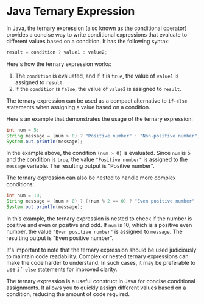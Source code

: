 # Java Ternary Expression

In Java, the ternary expression (also known as the conditional operator) provides a concise way to write conditional expressions that evaluate to different values based on a condition. It has the following syntax:

```java
result = condition ? value1 : value2;
```

Here's how the ternary expression works:

1. The `condition` is evaluated, and if it is `true`, the value of `value1` is assigned to `result`.
2. If the `condition` is `false`, the value of `value2` is assigned to `result`.

The ternary expression can be used as a compact alternative to `if-else` statements when assigning a value based on a condition.

Here's an example that demonstrates the usage of the ternary expression:

```java
int num = 5;
String message = (num > 0) ? "Positive number" : "Non-positive number";
System.out.println(message);
```

In the example above, the condition `(num > 0)` is evaluated. Since `num` is 5 and the condition is `true`, the value `"Positive number"` is assigned to the `message` variable. The resulting output is "Positive number".

The ternary expression can also be nested to handle more complex conditions:

```java
int num = 10;
String message = (num > 0) ? ((num % 2 == 0) ? "Even positive number" : "Odd positive number") : "Non-positive number";
System.out.println(message);
```

In this example, the ternary expression is nested to check if the number is positive and even or positive and odd. If `num` is 10, which is a positive even number, the value `"Even positive number"` is assigned to `message`. The resulting output is "Even positive number".

It's important to note that the ternary expression should be used judiciously to maintain code readability. Complex or nested ternary expressions can make the code harder to understand. In such cases, it may be preferable to use `if-else` statements for improved clarity.

The ternary expression is a useful construct in Java for concise conditional assignments. It allows you to quickly assign different values based on a condition, reducing the amount of code required.
